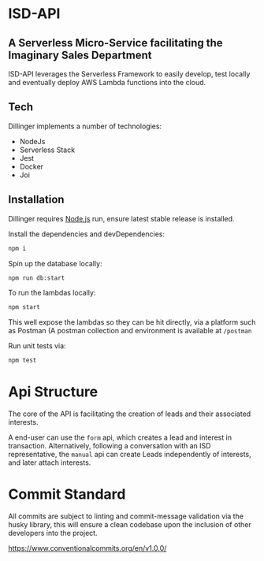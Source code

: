 # ISD-API
## A Serverless Micro-Service facilitating the Imaginary Sales Department

ISD-API leverages the Serverless Framework to easily develop, test locally and eventually deploy AWS Lambda functions into the cloud.


## Tech

Dillinger implements a number of technologies:

- NodeJs
- Serverless Stack
- Jest
- Docker
- Joi

## Installation

Dillinger requires [Node.js](https://nodejs.org/) run, ensure latest stable release is installed.

Install the dependencies and devDependencies:

```sh
npm i
```

Spin up the database locally:

```sh
npm run db:start
```

To run the lambdas locally: 

```sh
npm start
```
This well expose the lambdas so they can be hit directly, via a platform such as Postman (A postman collection and environment is available at `/postman`

Run unit tests via: 
```sh
npm test
```

# Api Structure

The core of the API is facilitating the creation of leads and their associated interests.

A end-user can use the `form` api, which creates a lead and interest in transaction.
Alternatively, following a conversation with an ISD representative, the `manual` api can create Leads independently of interests, and later attach interests. 

# Commit Standard

All commits are subject to linting and commit-message validation via the husky library, this will ensure a clean codebase upon the inclusion of other developers into the project. 

https://www.conventionalcommits.org/en/v1.0.0/
